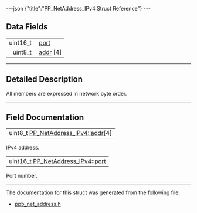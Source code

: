 ---json {"title":"PP\_NetAddress\_IPv4 Struct Reference"} ---

Data Fields
-----------

<table><tbody><tr class="odd"><td style="text-align: right;">uint16_t </td><td><a href="/docs/native-client/pepper_beta/c/struct_p_p___net_address___i_pv4#a2357e390da5fdf3d57239b5af50a184d" class="el">port</a></td></tr><tr class="even"><td style="text-align: right;">uint8_t </td><td><a href="/docs/native-client/pepper_beta/c/struct_p_p___net_address___i_pv4#a075897f0f5212cce73a114ab4c96775d" class="el">addr</a> [4]</td></tr></tbody></table>

------------------------------------------------------------------------

<span id="details" class="anchor" style="margin: 0;"></span>

Detailed Description
--------------------

All members are expressed in network byte order.

------------------------------------------------------------------------

Field Documentation
-------------------

<span id="a075897f0f5212cce73a114ab4c96775d" class="anchor" style="margin: 0;"></span>

<table><tbody><tr class="odd"><td>uint8_t <a href="/docs/native-client/pepper_beta/c/struct_p_p___net_address___i_pv4#a075897f0f5212cce73a114ab4c96775d" class="el">PP_NetAddress_IPv4::addr</a>[4]</td></tr></tbody></table>

IPv4 address.

<span id="a2357e390da5fdf3d57239b5af50a184d" class="anchor" style="margin: 0;"></span>

<table><tbody><tr class="odd"><td>uint16_t <a href="/docs/native-client/pepper_beta/c/struct_p_p___net_address___i_pv4#a2357e390da5fdf3d57239b5af50a184d" class="el">PP_NetAddress_IPv4::port</a></td></tr></tbody></table>

Port number.

------------------------------------------------------------------------

The documentation for this struct was generated from the following file:

-   <a href="/docs/native-client/pepper_beta/c/ppb__net__address_8h/" class="el">ppb_net_address.h</a>
